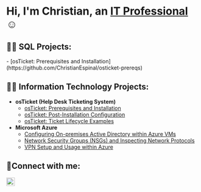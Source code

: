 <h1>Hi, I'm Christian, an <a href="https://www.linkedin.com/in/ChristianEspinal23">IT Professional</a>☺</h1>

<h2>👨‍💻 SQL Projects:</h2>
 - [osTicket: Prerequisites and Installation](https://github.com/ChristianEspinal/osticket-prereqs)


<h2>👨‍💻 Information Technology Projects:</h2>

- <b>osTicket (Help Desk Ticketing System)</b>
  - [osTicket: Prerequisites and Installation](https://github.com/ChristianEspinal/osticket-prereqs)
  - [osTicket: Post-Installation Configuration](https://github.com/ChristianEspinal/post-install-config)
  - [osTicket: Ticket Lifecycle Examples](https://github.com/ChristianEspinal/ticket-lifecycle)
- <b>Microsoft Azure</b>
  - [Configuring On-premises Active Directory within Azure VMs](https://github.com/ChristianEspinal/Configure-AD)
  - [Network Security Groups (NSGs) and Inspecting Network Protocols](https://github.com/ChristianEspinal/azure-network-protocols)
  - [VPN Setup and Usage within Azure](https://github.com/ChristianEspinal/vpn-setup)


<h2>🤳Connect with me:</h2>

[<img align="left" alt="Josh | LinkedIn" width="22px" src="https://cdn.jsdelivr.net/npm/simple-icons@v3/icons/linkedin.svg" />][linkedin]


[linkedin]: https://www.linkedin.com/in/ChristianEspinal23

